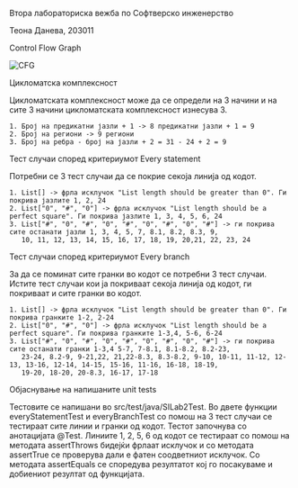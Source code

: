 Втора лабораториска вежба по Софтверско инженерство

Теона Данева, 203011

Control Flow Graph


![CFG](https://user-images.githubusercontent.com/52212878/170599991-1537b68f-7a0c-4127-a500-8cb3b56e82a9.png)

Цикломатска комплексност


Цикломатската комплексност може да се определи на 3 начини и на сите 3 начини цикломатската комплексност изнесува 3.

	1. Број на предикатни јазли + 1 -> 8 предикатни јазли + 1 = 9
	2. Број на региони -> 9 региони
	3. Број на ребра - број на јазли + 2 = 31 - 24 + 2 = 9 
	
  
  Тест случаи според критериумот Every statement
  
  
  Потребни се 3 тест случаи да се покрие секоја линија од кодот.

	1. List[] -> фрла исклучок "List length should be greater than 0". Ги покрива јазлите 1, 2, 24
	2. List["0", "#", "0"] -> фрла исклучок "List length should be a perfect square". Ги покрива јазлите 1, 3, 4, 5, 6, 24
	3. List["#", "0", "#", "0", "#", "0", "#", "0", "#"] -> ги покрива сите останати јазли 1, 3, 4, 5, 7, 8.1, 8.2, 8.3, 9, 
	   10, 11, 12, 13, 14, 15, 16, 17, 18, 19, 20,21, 22, 23, 24
	
	
  Тест случаи според критериумот Every branch
	
	
  За да се поминат сите гранки во кодот се потребни 3 тест случаи. Истите тест случаи кои ја покриваат секоја линија од кодот, 
  ги покриваат и сите гранки во кодот.
	
	1. List[] -> фрла исклучок "List length should be greater than 0". Ги покрива гранките 1-2, 2-24
	2. List["0", "#", "0"] -> фрла исклучок "List length should be a perfect square". Ги покрива гранките 1-3,4, 5-6, 6-24
	3. List["#", "0", "#", "0", "#", "0", "#", "0", "#"] -> ги покрива сите останати гранки 1-3,4 5-7, 7-8.1, 8.1-8.2, 8.2-23, 
	   23-24, 8.2-9, 9-21,22, 21,22-8.3, 8.3-8.2, 9-10, 10-11, 11-12, 12-13, 13-16, 12-14, 14-15, 15-16, 11-16, 16-18, 18-19, 
	   19-20, 18-20, 20-8.3, 16-17, 17-18 


   Објаснување на напишаните unit tests

   Тестовите се напишани во src/test/java/SILab2Test. Во двете функции everyStatementTest и everyBranchTest со помош на 3 тест случаи се тестираат сите линии и        гранки од кодот.
   Тестот започнува со анотацијата @Test. Линиите 1, 2, 5, 6 од кодот се тестираат со помош на методата assertThrows бидејќи фрлаат исклучок и со методата
   assertTrue се проверува дали е фатен соодветниот исклучок. Со методата assertEquals се споредува резултатот кој го посакуваме и добиениот резултат 
   од функцијата.
